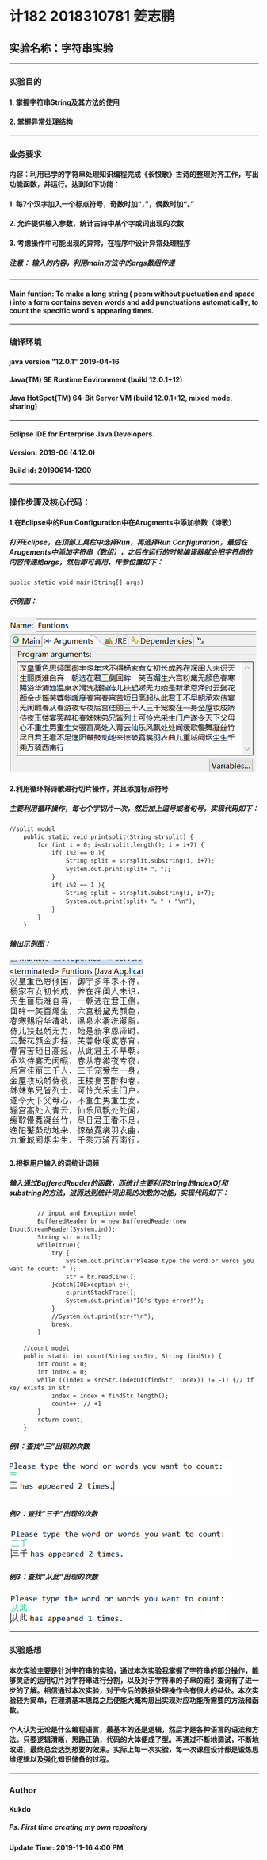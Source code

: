 # 计182 2018310781 姜志鹏
## 实验名称：字符串实验
---
### 实验目的
#### 1. 掌握字符串String及其方法的使用
#### 2. 掌握异常处理结构
---
### 业务要求
#### 内容：利用已学的字符串处理知识编程完成《长恨歌》古诗的整理对齐工作，写出功能函数，并运行。达到如下功能：
#### 1.	每7个汉字加入一个标点符号，奇数时加“，”，偶数时加“。”
#### 2.	允许提供输入参数，统计古诗中某个字或词出现的次数
#### 3.	考虑操作中可能出现的异常，在程序中设计异常处理程序
##### 注意： 输入的内容，利用main方法中的args数组传递
---
#### Main funtion: To make a long string ( peom without puctuation and space ) into a form contains seven words and add punctuations automatically, to count the specific word's appearing times.
---
### 编译环境
#### java version "12.0.1" 2019-04-16
#### Java(TM) SE Runtime Environment (build 12.0.1+12)
#### Java HotSpot(TM) 64-Bit Server VM (build 12.0.1+12, mixed mode, sharing)
---
#### Eclipse IDE for Enterprise Java Developers.
#### Version: 2019-06 (4.12.0)
#### Build id: 20190614-1200
---
### 操作步骤及核心代码：
#### 1.在Eclipse中的Run Configuration中在Arugments中添加参数（诗歌）
##### 打开Eclipse，在顶部工具栏中选择Run，再选择Run Configuration，最后在Arugements中添加字符串（数组），之后在运行的时候编译器就会把字符串的内容传递给args，然后即可调用，传参位置如下：
~~~ 
public static void main(String[] args) 
~~~
##### 示例图：
![image1](https://github.com/Kukdo/Seven-words-poem/blob/master/images/1.PNG)
#### 2.利用循环将诗歌进行切片操作，并且添加标点符号
##### 主要利用循环操作，每七个字切片一次，然后加上逗号或者句号，实现代码如下：
~~~
//split model
	public static void printsplit(String strsplit) {
		for (int i = 0; i<strsplit.length(); i = i+7) {
			if( i%2 == 0 ){
				String split = strsplit.substring(i, i+7);
				System.out.print(split+ "，");			
			} 
			if( i%2 == 1 ){
				String split = strsplit.substring(i, i+7);
				System.out.print(split+ "。" + "\n");			
			} 
		}	
	}
~~~
##### 输出示例图：
![image2](https://github.com/Kukdo/Seven-words-poem/blob/master/images/2.PNG)
#### 3.根据用户输入的词统计词频
##### 输入通过BufferedReader的函数，而统计主要利用String的IndexOf和substring的方法，进而达到统计词出现的次数的功能，实现代码如下：
~~~
    	// input and Exception model
        BufferedReader br = new BufferedReader(new InputStreamReader(System.in));   
        String str = null;
        while(true){
            try {
                System.out.println("Please type the word or words you want to count: " );
                str = br.readLine();
            }catch(IOException e){
                e.printStackTrace();
                System.out.println("IO's type error!");
            }
            //System.out.print(str+"\n");
            break;
        }
        
	//count model
	public static int count(String srcStr, String findStr) {
		int count = 0;
		int index = 0;
		while ((index = srcStr.indexOf(findStr, index)) != -1) {// if key exists in str
			index = index + findStr.length();
			count++; // +1
		}
		return count;
	}
~~~
##### 例1：查找“三”出现的次数
![image3](https://github.com/Kukdo/Seven-words-poem/blob/master/images/3.PNG)
##### 例2：查找“三千”出现的次数
![image4](https://github.com/Kukdo/Seven-words-poem/blob/master/images/4.PNG)
##### 例3：查找“从此”出现的次数
![image5](https://github.com/Kukdo/Seven-words-poem/blob/master/images/5.PNG)

---
### 实验感想
#### 本次实验主要是针对字符串的实验，通过本次实验我掌握了字符串的部分操作，能够灵活的运用切片对字符串进行分割，以及对于字符串的子串的索引查询有了进一步的了解。相信通过本次实验，对于今后的数据处理操作会有很大的益处。本次实验较为简单，在理清基本思路之后便能大概构思出实现对应功能所需要的方法和函数。
#### 个人认为无论是什么编程语言，最基本的还是逻辑，然后才是各种语言的语法和方法。只要逻辑清晰，思路正确，代码的大体便成了型。再通过不断地调试，不断地改进，最终总会达到想要的效果。实际上每一次实验，每一次课程设计都是锻炼思维逻辑以及强化知识储备的过程。
---
### Author
#### Kukdo 
##### Ps. First time creating my own repository
#### Update Time: 2019-11-16 4:00 PM
